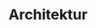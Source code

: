 ---
title: Architektur
portfolio: true
category: architektur
thumbnail: /images/portfolio/architektur/adrianstein_fotografie_architektur_bank.jpg
preview: /images/portfolio/architektur/adrianstein_fotografie_architektur_bank.jpg
imagespath: /static/images/portfolio/architektur/
imagespaths: /images/portfolio/architektur/
---